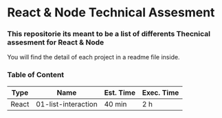 # React & Node Technical Assesment


### This repositorie its meant to be a list of differents Thecnical assesment for React & Node

You will find the detail of each project in a readme file inside.

### Table of Content

|Type|Name|Est. Time| Exec. Time
| -------- | ------- | -------- | ------- |
|React|01-list-interaction|40 min|2 h|
